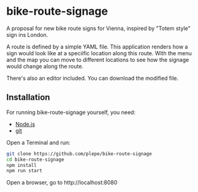 # bike-route-signage
A proposal for new bike route signs for Vienna, inspired by "Totem style" sign ins London.

A route is defined by a simple YAML file. This application renders how a sign would look like at a speciific location along this route. With the menu and the map you can move to different locations to see how the signage would change along the route.

There's also an editor included. You can download the modified file.

## Installation
For running bike-route-signage yourself, you need:
* [Node.js](https://nodejs.org/)
* [git](https://git-scm.com/)

Open a Terminal and run:
```sh
git clone https://github.com/plepe/bike-route-signage
cd bike-route-signage
npm install
npm run start
```

Open a browser, go to http://localhost:8080
